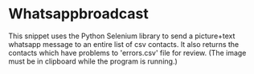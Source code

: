 # Whatsappbroadcast
This snippet uses the Python Selenium library to send a picture+text whatsapp message to an entire list of csv contacts. It also returns the contacts which have problems to 'errors.csv' file for review.
(The image must be in clipboard while the program is running.)
